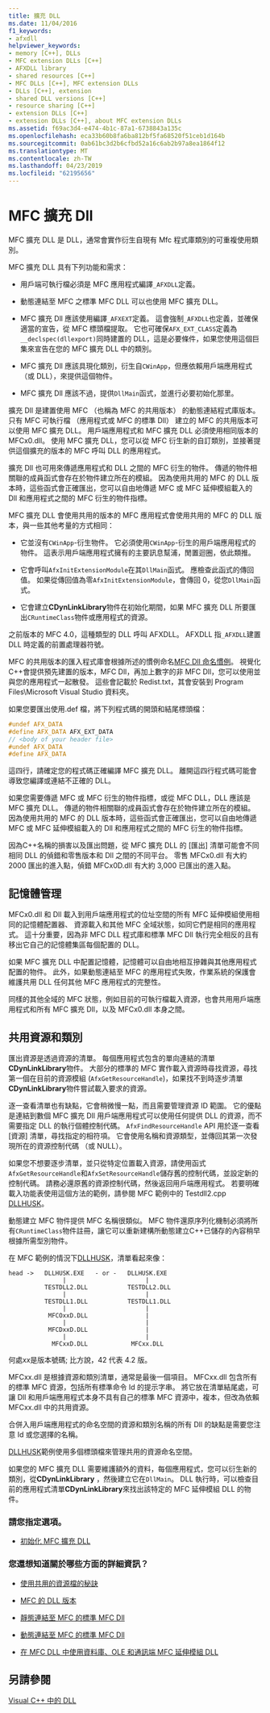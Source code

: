 ```yaml
---
title: 擴充 DLL
ms.date: 11/04/2016
f1_keywords:
- afxdll
helpviewer_keywords:
- memory [C++], DLLs
- MFC extension DLLs [C++]
- AFXDLL library
- shared resources [C++]
- MFC DLLs [C++], MFC extension DLLs
- DLLs [C++], extension
- shared DLL versions [C++]
- resource sharing [C++]
- extension DLLs [C++]
- extension DLLs [C++], about MFC extension DLLs
ms.assetid: f69ac3d4-e474-4b1c-87a1-6738843a135c
ms.openlocfilehash: eca33b60b8fa6ba812bf5fa68520f51ceb1d164b
ms.sourcegitcommit: 0ab61bc3d2b6cfbd52a16c6ab2b97a8ea1864f12
ms.translationtype: MT
ms.contentlocale: zh-TW
ms.lasthandoff: 04/23/2019
ms.locfileid: "62195656"
---
```

# <a name="mfc-extension-dlls"></a>MFC 擴充 Dll

MFC 擴充 DLL 是 DLL，通常會實作衍生自現有 Mfc 程式庫類別的可重複使用類別。

MFC 擴充 DLL 具有下列功能和需求：

- 用戶端可執行檔必須是 MFC 應用程式編譯`_AFXDLL`定義。

- 動態連結至 MFC 之標準 MFC DLL 可以也使用 MFC 擴充 DLL。

- MFC 擴充 Dll 應該使用編譯`_AFXEXT`定義。 這會強制`_AFXDLL`也定義，並確保適當的宣告，從 MFC 標頭檔提取。 它也可確保`AFX_EXT_CLASS`定義為`__declspec(dllexport)`同時建置的 DLL，這是必要條件，如果您使用這個巨集來宣告在您的 MFC 擴充 DLL 中的類別。

- MFC 擴充 Dll 應該具現化類別，衍生自`CWinApp`，但應依賴用戶端應用程式 （或 DLL），來提供這個物件。

- MFC 擴充 Dll 應該不過，提供`DllMain`函式，並進行必要初始化那里。

擴充 Dll 是建置使用 MFC （也稱為 MFC 的共用版本） 的動態連結程式庫版本。 只有 MFC 可執行檔 （應用程式或 MFC 的標準 Dll） 建立的 MFC 的共用版本可以使用 MFC 擴充 DLL。 用戶端應用程式和 MFC 擴充 DLL 必須使用相同版本的 MFCx0.dll。 使用 MFC 擴充 DLL，您可以從 MFC 衍生新的自訂類別，並接著提供這個擴充的版本的 MFC 呼叫 DLL 的應用程式。

擴充 Dll 也可用來傳遞應用程式和 DLL 之間的 MFC 衍生的物件。 傳遞的物件相關聯的成員函式會存在於物件建立所在的模組。 因為使用共用的 MFC 的 DLL 版本時，這些函式會正確匯出，您可以自由地傳遞 MFC 或 MFC 延伸模組載入的 Dll 和應用程式之間的 MFC 衍生的物件指標。

MFC 擴充 DLL 會使用共用的版本的 MFC 應用程式會使用共用的 MFC 的 DLL 版本，與一些其他考量的方式相同：

- 它並沒有`CWinApp`-衍生物件。 它必須使用`CWinApp`-衍生的用戶端應用程式的物件。 這表示用戶端應用程式擁有的主要訊息幫浦，閒置迴圈，依此類推。

- 它會呼叫`AfxInitExtensionModule`在其`DllMain`函式。 應檢查此函式的傳回值。 如果從傳回值為零`AfxInitExtensionModule`，會傳回 0，從您`DllMain`函式。

- 它會建立**CDynLinkLibrary**物件在初始化期間，如果 MFC 擴充 DLL 所要匯出`CRuntimeClass`物件或應用程式的資源。

之前版本的 MFC 4.0，這種類型的 DLL 呼叫 AFXDLL。 AFXDLL 指`_AFXDLL`建置 DLL 時定義的前置處理器符號。

MFC 的共用版本的匯入程式庫會根據所述的慣例命名[MFC Dll 命名慣例](../mfc/mfc-library-versions.md#mfc-static-library-naming-conventions)。 視覺化C++會提供預先建置的版本，MFC Dll，再加上數字的非 MFC Dll，您可以使用並與您的應用程式一起散發。 這些會記載於 Redist.txt，其會安裝到 Program Files\Microsoft Visual Studio 資料夾。

如果您要匯出使用.def 檔，將下列程式碼的開頭和結尾標頭檔：

```cpp
#undef AFX_DATA
#define AFX_DATA AFX_EXT_DATA
// <body of your header file>
#undef AFX_DATA
#define AFX_DATA
```

這四行，請確定您的程式碼正確編譯 MFC 擴充 DLL。 離開這四行程式碼可能會導致您編譯或連結不正確的 DLL。

如果您需要傳遞 MFC 或 MFC 衍生的物件指標，或從 MFC DLL，DLL 應該是 MFC 擴充 DLL。 傳遞的物件相關聯的成員函式會存在於物件建立所在的模組。 因為使用共用的 MFC 的 DLL 版本時，這些函式會正確匯出，您可以自由地傳遞 MFC 或 MFC 延伸模組載入的 Dll 和應用程式之間的 MFC 衍生的物件指標。

因為C++名稱的損害以及匯出問題，從 MFC 擴充 DLL 的 [匯出] 清單可能會不同相同 DLL 的偵錯和零售版本和 Dll 之間的不同平台。 零售 MFCx0.dll 有大約 2000 匯出的進入點，偵錯 MFCx0D.dll 有大約 3,000 已匯出的進入點。

## <a name="memory-management"></a>記憶體管理

MFCx0.dll 和 Dll 載入到用戶端應用程式的位址空間的所有 MFC 延伸模組使用相同的記憶體配置器、 資源載入和其他 MFC 全域狀態，如同它們是相同的應用程式。 這十分重要，因為非 MFC DLL 程式庫和標準 MFC Dll 執行完全相反的且有移出它自己的記憶體集區每個配置的 DLL。

如果 MFC 擴充 DLL 中配置記憶體，記憶體可以自由地相互摻雜與其他應用程式配置的物件。 此外，如果動態連結至 MFC 的應用程式失敗，作業系統的保護會維護共用 DLL 任何其他 MFC 應用程式的完整性。

同樣的其他全域的 MFC 狀態，例如目前的可執行檔載入資源，也會共用用戶端應用程式和所有 MFC 擴充 Dll，以及 MFCx0.dll 本身之間。

## <a name="sharing-resources-and-classes"></a>共用資源和類別

匯出資源是透過資源的清單。 每個應用程式包含的單向連結的清單**CDynLinkLibrary**物件。 大部分的標準的 MFC 實作載入資源時尋找資源，尋找第一個在目前的資源模組 (`AfxGetResourceHandle`)，如果找不到時逐步清單**CDynLinkLibrary**物件嘗試載入要求的資源。

逐一查看清單也有缺點，它會稍微慢一點，而且需要管理資源 ID 範圍。 它的優點是連結到數個 MFC 擴充 Dll 用戶端應用程式可以使用任何提供 DLL 的資源，而不需要指定 DLL 的執行個體控制代碼。 `AfxFindResourceHandle` API 用於逐一查看 [資源] 清單，尋找指定的相符項。 它會使用名稱和資源類型，並傳回其第一次發現所在的資源控制代碼 （或 NULL）。

如果您不想要逐步清單，並只從特定位置載入資源，請使用函式`AfxGetResourceHandle`和`AfxSetResourceHandle`儲存舊的控制代碼，並設定新的控制代碼。 請務必還原舊的資源控制代碼，然後返回用戶端應用程式。 若要明確載入功能表使用這個方法的範例，請參閱 MFC 範例中的 Testdll2.cpp [DLLHUSK](https://github.com/Microsoft/VCSamples/tree/master/VC2010Samples/MFC/advanced/dllhusk)。

動態建立 MFC 物件提供 MFC 名稱很類似。 MFC 物件還原序列化機制必須將所有`CRuntimeClass`物件註冊，讓它可以重新建構所動態建立C++已儲存的內容稍早根據所需型別物件。

在 MFC 範例的情況下[DLLHUSK](https://github.com/Microsoft/VCSamples/tree/master/VC2010Samples/MFC/advanced/dllhusk)，清單看起來像：

```
head ->   DLLHUSK.EXE   - or -   DLLHUSK.EXE
               |                      |
          TESTDLL2.DLL           TESTDLL2.DLL
               |                      |
          TESTDLL1.DLL           TESTDLL1.DLL
               |                      |
           MFCOxxD.DLL                |
               |                      |
           MFCDxxD.DLL                |
               |                      |
            MFCxxD.DLL            MFCxx.DLL
```

何處*xx*是版本號碼; 比方說，42 代表 4.2 版。

MFCxx.dll 是根據資源和類別清單，通常是最後一個項目。 MFCxx.dll 包含所有的標準 MFC 資源，包括所有標準命令 Id 的提示字串。 將它放在清單結尾處，可讓 Dll 和用戶端應用程式本身不具有自己的標準 MFC 資源中，複本，但改為依賴 MFCxx.dll 中的共用資源。

合併入用戶端應用程式的命名空間的資源和類別名稱的所有 Dll 的缺點是需要您注意 Id 或您選擇的名稱。

[DLLHUSK](https://github.com/Microsoft/VCSamples/tree/master/VC2010Samples/MFC/advanced/dllhusk)範例使用多個標頭檔來管理共用的資源命名空間。

如果您的 MFC 擴充 DLL 需要維護額外的資料，每個應用程式，您可以衍生新的類別，從**CDynLinkLibrary** ，然後建立它在`DllMain`。 DLL 執行時，可以檢查目前的應用程式清單**CDynLinkLibrary**來找出該特定的 MFC 延伸模組 DLL 的物件。

### <a name="what-do-you-want-to-do"></a>請您指定選項。

- [初始化 MFC 擴充 DLL](run-time-library-behavior.md#initializing-extension-dlls)

### <a name="what-do-you-want-to-know-more-about"></a>您還想知道關於哪些方面的詳細資訊？

- [使用共用的資源檔的秘訣](../mfc/tn035-using-multiple-resource-files-and-header-files-with-visual-cpp.md)

- [MFC 的 DLL 版本](../mfc/tn033-dll-version-of-mfc.md)

- [靜態連結至 MFC 的標準 MFC Dll](regular-dlls-statically-linked-to-mfc.md)

- [動態連結至 MFC 的標準 MFC Dll](regular-dlls-dynamically-linked-to-mfc.md)

- [在 MFC DLL 中使用資料庫、OLE 和通訊端 MFC 延伸模組 DLL](using-database-ole-and-sockets-extension-dlls-in-regular-dlls.md)

## <a name="see-also"></a>另請參閱

[Visual C++ 中的 DLL](dlls-in-visual-cpp.md)
